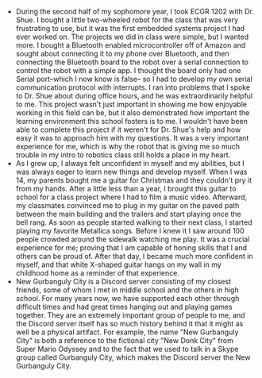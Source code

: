 - During the second half of my sophomore year, I took ECGR 1202 with Dr. Shue. I bought a little two-wheeled robot for the class that was very frustrating to use, but it was the first embedded systems project I had ever worked on. The projects we did in class were simple, but I wanted more. I bought a Bluetooth enabled microcontroller off of Amazon and sought about connecting it to my phone over Bluetooth, and then connecting the Bluetooth board to the robot over a serial connection to control the robot with a simple app. I thought the board only had one Serial port–which I now know is false– so I had to develop my own serial communication protocol with interrupts. I ran into problems that I spoke to Dr. Shue about during office hours, and he was extraordinarily helpful to me. This project wasn't just important in showing me how enjoyable working in this field can be, but it also demonstrated how important the learning environment this school fosters is to me. I wouldn't have been able to complete this project if it weren't for Dr. Shue's help and how easy it was to approach him with my questions. It was a very important experience for me, which is why the robot that is giving me so much trouble in my intro to robotics class still holds a place in my heart.
- As I grew up, I always felt unconfident in myself and my abilities, but I was always eager to learn new things and develop myself. When I was 14, my parents bought me a guitar for Christmas and they couldn't pry it from my hands. After a little less than a year, I brought this guitar to school for a class project where I had to film a music video. Afterward, my classmates convinced me to plug in my guitar on the paved path between the main building and the trailers and start playing once the bell rang. As soon as people started walking to their next class, I started playing my favorite Metallica songs. Before I knew it I saw around 100 people crowded around the sidewalk watching me play. It was a crucial experience for me; proving that I am capable of honing skills that I and others can be proud of. After that day, I became much more confident in myself, and that white X-shaped guitar hangs on my wall in my childhood home as a reminder of that experience.
- New Gurbanguly City is a Discord server consisting of my closest friends, some of whom I met in middle school and the others in high school. For many years now, we have supported each other through difficult times and had great times hanging out and playing games together. They are an extremely important group of people to me, and the Discord server itself has so much history behind it that it might as well be a physical artifact. For example, the name "New Gurbanguly City" is both a reference to the fictional city "New Donk City" from Super Mario Odyssey and to the fact that we used to talk in a Skype group called Gurbanguly City, which makes the Discord server the New Gurbanguly City. 